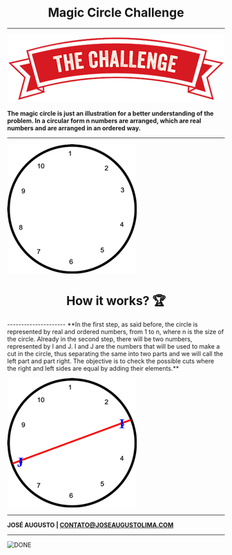 <h1 align="center"> Magic Circle Challenge</h1>

--------------------------

![CHALLENGE](https://github.com/augustojesus/MagicCircle/blob/master/assets/bannerChallenge.png?raw=true)

**The magic circle is just an illustration for a better understanding of the problem. In a circular form n numbers are arranged, which are real numbers and are arranged in an ordered way.**


----------

![IMAGE1](https://github.com/augustojesus/MagicCircle/blob/master/assets/img_1.png?raw=true)


<h1 align="center"> How it works? 🏆 </h1>
---------------------  
**In the first step, as said before, the circle is represented by real and ordered numbers, from 1 to n, where n is the size of the circle. Already in the second step, there will be two numbers, represented by I and J. I and J are the numbers that will be used to make a cut in the circle, thus separating the same into two parts and we will call the left part and part right. The objective is to check the possible cuts where the right and left sides are equal by adding their elements.**

![IMAGE2](https://github.com/augustojesus/MagicCircle/blob/master/assets/img_2.png?raw=true)

---------------------------

**JOSÉ AUGUSTO | CONTATO@JOSEAUGUSTOLIMA.COM**

-------------------------- 
![DONE](https://media.istockphoto.com/vectors/well-done-paper-banner-vector-id914386120)


